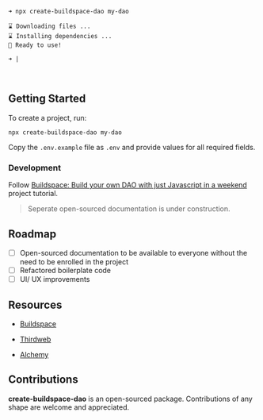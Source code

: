 <!-- <img src="assets/header.png" style="margin: 0 auto; display: block"/> -->

```
➜ npx create-buildspace-dao my-dao

⌛ Downloading files ...
⌛ Installing dependencies ...
🌈 Ready to use!

➜ |
```
<br>



## Getting Started

To create a project, run:

```
npx create-buildspace-dao my-dao
```

Copy the `.env.example` file as `.env` and provide values for all required fields.


### Development

Follow [Buildspace: Build your own DAO with just Javascript in a weekend](https://app.buildspace.so/projects/COb520aae3-7925-42f4-a5e7-eaf718933766) project tutorial.

> Seperate open-sourced documentation is under construction.

## Roadmap

- [ ] Open-sourced documentation to be available to everyone without the need to be enrolled in the project
- [ ] Refactored boilerplate code
- [ ] UI/ UX improvements

## Resources
- [Buildspace](https://app.buildspace.so/projects/COb520aae3-7925-42f4-a5e7-eaf718933766)

- [Thirdweb](https://thirdweb.com/)

- [Alchemy](https://www.alchemy.com/)


## Contributions

****create-buildspace-dao**** is an open-sourced package. Contributions of any shape
are welcome and appreciated.

